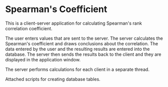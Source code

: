 # Spearman's Coefficient

This is a client-server application for calculating Spearman's rank correlation coefficient.

The user enters values that are sent to the server. 
The server calculates the Spearman's coefficient and draws conclusions about the correlation. 
The data entered by the user and the resulting results are entered into the database.
The server then sends the results back to the client and they are displayed in the application window.

The server performs calculations for each client in a separate thread.

Attached scripts for creating database tables.

